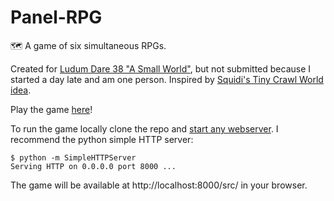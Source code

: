 # Panel-RPG
:world_map: A game of six simultaneous RPGs.

Created for [Ludum Dare 38 "A Small World"](https://ldjam.com/events/ludum-dare/38), but not submitted because I started a day late and am one person. Inspired by [Squidi's Tiny Crawl World idea](http://www.squidi.net/three/entry.php?id=29).

Play the game [here](https://orez-.github.io/Panel-RPG/src/)!

To run the game locally clone the repo and [start any webserver](https://phaser.io/tutorials/getting-started/index). I recommend the python simple HTTP server:

```
$ python -m SimpleHTTPServer
Serving HTTP on 0.0.0.0 port 8000 ...
```

The game will be available at http://localhost:8000/src/ in your browser.
